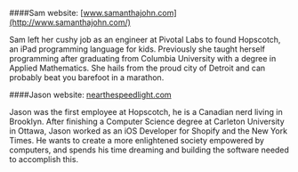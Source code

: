 ####Sam
website: [www.samanthajohn.com](http://www.samanthajohn.com/)

Sam left her cushy job as an engineer at Pivotal Labs to found Hopscotch, an iPad programming language for kids. Previously she taught herself programming after graduating from Columbia University with a degree in Applied Mathematics. She hails from the proud city of Detroit and can probably beat you barefoot in a marathon.

####Jason
website: [nearthespeedlight.com](http://nearthespeedoflight.com/)

Jason was the first employee at Hopscotch, he is a Canadian nerd living in Brooklyn. After finishing a Computer Science degree at Carleton University in Ottawa, Jason worked as an iOS Developer for Shopify and the New York Times. He wants to create a more enlightened society empowered by computers, and spends his time dreaming and building the software needed to accomplish this.
